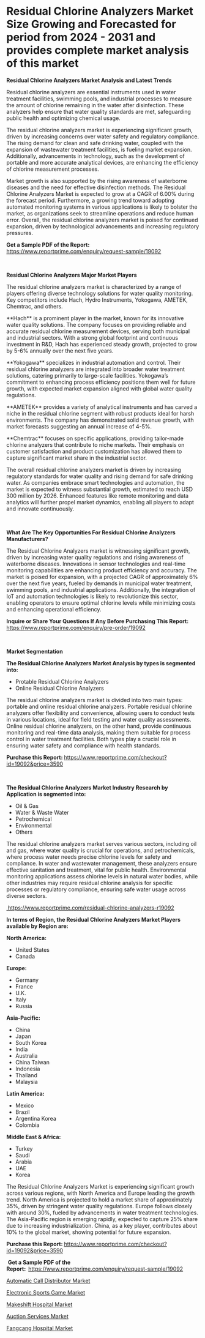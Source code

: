 <p><h1>Residual Chlorine Analyzers Market Size Growing and Forecasted for period from 2024 - 2031 and provides complete market analysis of this market</h1></p><p><strong>Residual Chlorine Analyzers Market Analysis and Latest Trends</strong></p>
<p><p>Residual chlorine analyzers are essential instruments used in water treatment facilities, swimming pools, and industrial processes to measure the amount of chlorine remaining in the water after disinfection. These analyzers help ensure that water quality standards are met, safeguarding public health and optimizing chemical usage.</p><p>The residual chlorine analyzers market is experiencing significant growth, driven by increasing concerns over water safety and regulatory compliance. The rising demand for clean and safe drinking water, coupled with the expansion of wastewater treatment facilities, is fueling market expansion. Additionally, advancements in technology, such as the development of portable and more accurate analytical devices, are enhancing the efficiency of chlorine measurement processes.</p><p>Market growth is also supported by the rising awareness of waterborne diseases and the need for effective disinfection methods. The Residual Chlorine Analyzers Market is expected to grow at a CAGR of 6.00% during the forecast period. Furthermore, a growing trend toward adopting automated monitoring systems in various applications is likely to bolster the market, as organizations seek to streamline operations and reduce human error. Overall, the residual chlorine analyzers market is poised for continued expansion, driven by technological advancements and increasing regulatory pressures.</p></p>
<p><strong>Get a Sample PDF of the Report:&nbsp;</strong> <a href="https://www.reportprime.com/enquiry/request-sample/19092?utm_campaign=1138&utm_medium=2&utm_source=Github&utm_content=ia&utm_term=22112024&utm_id=residual-chlorine-analyzers">https://www.reportprime.com/enquiry/request-sample/19092</a></p>
<p>&nbsp;</p>
<p><strong>Residual Chlorine Analyzers Major Market Players</strong></p>
<p><p>The residual chlorine analyzers market is characterized by a range of players offering diverse technology solutions for water quality monitoring. Key competitors include Hach, Hydro Instruments, Yokogawa, AMETEK, Chemtrac, and others.</p><p>**Hach** is a prominent player in the market, known for its innovative water quality solutions. The company focuses on providing reliable and accurate residual chlorine measurement devices, serving both municipal and industrial sectors. With a strong global footprint and continuous investment in R&D, Hach has experienced steady growth, projected to grow by 5-6% annually over the next five years.</p><p>**Yokogawa** specializes in industrial automation and control. Their residual chlorine analyzers are integrated into broader water treatment solutions, catering primarily to large-scale facilities. Yokogawa’s commitment to enhancing process efficiency positions them well for future growth, with expected market expansion aligned with global water quality regulations.</p><p>**AMETEK** provides a variety of analytical instruments and has carved a niche in the residual chlorine segment with robust products ideal for harsh environments. The company has demonstrated solid revenue growth, with market forecasts suggesting an annual increase of 4-5%.</p><p>**Chemtrac** focuses on specific applications, providing tailor-made chlorine analyzers that contribute to niche markets. Their emphasis on customer satisfaction and product customization has allowed them to capture significant market share in the industrial sector.</p><p>The overall residual chlorine analyzers market is driven by increasing regulatory standards for water quality and rising demand for safe drinking water. As companies embrace smart technologies and automation, the market is expected to witness substantial growth, estimated to reach USD 300 million by 2026. Enhanced features like remote monitoring and data analytics will further propel market dynamics, enabling all players to adapt and innovate continuously.</p></p>
<p>&nbsp;</p>
<p><strong>What Are The Key Opportunities For Residual Chlorine Analyzers Manufacturers?</strong></p>
<p><p>The Residual Chlorine Analyzers market is witnessing significant growth, driven by increasing water quality regulations and rising awareness of waterborne diseases. Innovations in sensor technologies and real-time monitoring capabilities are enhancing product efficiency and accuracy. The market is poised for expansion, with a projected CAGR of approximately 6% over the next five years, fueled by demands in municipal water treatment, swimming pools, and industrial applications. Additionally, the integration of IoT and automation technologies is likely to revolutionize this sector, enabling operators to ensure optimal chlorine levels while minimizing costs and enhancing operational efficiency.</p></p>
<p><strong>Inquire or Share Your Questions If Any Before Purchasing This Report:</strong> <a href="https://www.reportprime.com/enquiry/pre-order/19092?utm_campaign=1138&utm_medium=2&utm_source=Github&utm_content=ia&utm_term=22112024&utm_id=residual-chlorine-analyzers">https://www.reportprime.com/enquiry/pre-order/19092</a></p>
<p>&nbsp;</p>
<p><strong>Market Segmentation</strong></p>
<p><strong>The Residual Chlorine Analyzers Market Analysis by types is segmented into:</strong></p>
<p><ul><li>Protable Residual Chlorine Analyzers</li><li>Online Residual Chlorine Analyzers</li></ul></p>
<p><p>The residual chlorine analyzers market is divided into two main types: portable and online residual chlorine analyzers. Portable residual chlorine analyzers offer flexibility and convenience, allowing users to conduct tests in various locations, ideal for field testing and water quality assessments. Online residual chlorine analyzers, on the other hand, provide continuous monitoring and real-time data analysis, making them suitable for process control in water treatment facilities. Both types play a crucial role in ensuring water safety and compliance with health standards.</p></p>
<p><strong>Purchase this Report:&nbsp;</strong><a href="https://www.reportprime.com/checkout?id=19092&price=3590&utm_campaign=1138&utm_medium=2&utm_source=Github&utm_content=ia&utm_term=22112024&utm_id=residual-chlorine-analyzers">https://www.reportprime.com/checkout?id=19092&price=3590</a></p>
<p>&nbsp;</p>
<p><strong>The Residual Chlorine Analyzers Market Industry Research by Application is segmented into:</strong></p>
<p><ul><li>Oil & Gas</li><li>Water & Waste Water</li><li>Petrochemical</li><li>Environmental</li><li>Others</li></ul></p>
<p><p>The residual chlorine analyzers market serves various sectors, including oil and gas, where water quality is crucial for operations, and petrochemicals, where process water needs precise chlorine levels for safety and compliance. In water and wastewater management, these analyzers ensure effective sanitation and treatment, vital for public health. Environmental monitoring applications assess chlorine levels in natural water bodies, while other industries may require residual chlorine analysis for specific processes or regulatory compliance, ensuring safe water usage across diverse sectors.</p></p>
<p><a href="https://www.reportprime.com/residual-chlorine-analyzers-r19092?utm_campaign=1138&utm_medium=2&utm_source=Github&utm_content=ia&utm_term=22112024&utm_id=residual-chlorine-analyzers">&nbsp;https://www.reportprime.com/residual-chlorine-analyzers-r19092</a></p>
<p><strong>In terms of Region, the Residual Chlorine Analyzers Market Players available by Region are:</strong></p>
<p>
    <p> <strong> North America: </strong>
        <ul>
            <li>United States</li>
            <li>Canada</li>
        </ul>
        </p> 
    <p> <strong> Europe: </strong>
        <ul>
            <li>Germany</li>
            <li>France</li>
            <li>U.K.</li>
            <li>Italy</li>
            <li>Russia</li>
        </ul>
        </p> 
    <p> <strong> Asia-Pacific: </strong>
        <ul>
            <li>China</li>
            <li>Japan</li>
            <li>South Korea</li>
            <li>India</li>
            <li>Australia</li>
            <li>China Taiwan</li>
            <li>Indonesia</li>
            <li>Thailand</li>
            <li>Malaysia</li>
        </ul>
        </p> 
    <p> <strong> Latin America: </strong>
        <ul>
            <li>Mexico</li>
            <li>Brazil</li>
            <li>Argentina Korea</li>
            <li>Colombia</li>
        </ul>
        </p> 
    <p> <strong> Middle East & Africa: </strong>
        <ul>
            <li>Turkey</li>
            <li>Saudi</li>
            <li>Arabia</li>
            <li>UAE</li>
            <li>Korea</li>
        </ul>
    </p>
    </p>
<p><p>The Residual Chlorine Analyzers Market is experiencing significant growth across various regions, with North America and Europe leading the growth trend. North America is projected to hold a market share of approximately 35%, driven by stringent water quality regulations. Europe follows closely with around 30%, fueled by advancements in water treatment technologies. The Asia-Pacific region is emerging rapidly, expected to capture 25% share due to increasing industrialization. China, as a key player, contributes about 10% to the global market, showing potential for future expansion.</p></p>
<p><strong>Purchase this Report: </strong><a href="https://www.reportprime.com/checkout?id=19092&price=3590&utm_campaign=1138&utm_medium=2&utm_source=Github&utm_content=ia&utm_term=22112024&utm_id=residual-chlorine-analyzers">https://www.reportprime.com/checkout?id=19092&price=3590</a></p>
<p>&nbsp;<strong>Get a Sample PDF of the Report:&nbsp;&nbsp;</strong><a href="https://www.reportprime.com/enquiry/request-sample/19092?utm_campaign=1138&utm_medium=2&utm_source=Github&utm_content=ia&utm_term=22112024&utm_id=residual-chlorine-analyzers">https://www.reportprime.com/enquiry/request-sample/19092</a></p>
<p><strong></strong></p>
<p><p><a href="https://issuu.com/reportprime-2/docs/automatic-call-distributor-market-s_2d1519073b6e98?utm_campaign=1138&utm_medium=2&utm_source=Github&utm_content=ia&utm_term=22112024&utm_id=residual-chlorine-analyzers">Automatic Call Distributor Market</a></p><p><a href="https://www.linkedin.com/pulse/market-demand-revenue-analysis-electronic-sports-acace?utm_campaign=1138&utm_medium=2&utm_source=Github&utm_content=ia&utm_term=22112024&utm_id=residual-chlorine-analyzers">Electronic Sports Game Market</a></p><p><a href="https://www.linkedin.com/pulse/makeshift-hospital-market-size-type-product-global-1c8ee?utm_campaign=1138&utm_medium=2&utm_source=Github&utm_content=ia&utm_term=22112024&utm_id=residual-chlorine-analyzers">Makeshift Hospital Market</a></p><p><a href="https://issuu.com/reportprime-2/docs/auction-services-market-size-2030.p_08d7e1768e37bf?utm_campaign=1138&utm_medium=2&utm_source=Github&utm_content=ia&utm_term=22112024&utm_id=residual-chlorine-analyzers">Auction Services Market</a></p><p><a href="https://www.linkedin.com/pulse/unveiling-market-trends-global-fangcang-hospital-totue?utm_campaign=1138&utm_medium=2&utm_source=Github&utm_content=ia&utm_term=22112024&utm_id=residual-chlorine-analyzers">Fangcang Hospital Market</a></p></p>